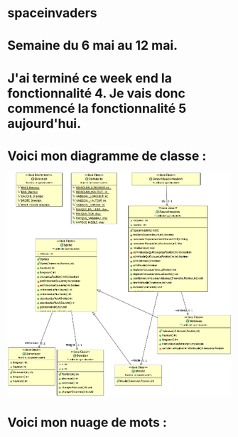 # spaceinvaders

# Semaine du 6 mai au 12 mai.

# J'ai terminé ce week end la fonctionnalité 4. Je vais donc commencé la fonctionnalité 5 aujourd'hui. 

# Voici mon diagramme de classe : 

<img src="images/Fct4.gif">

# Voici mon nuage de mots : 